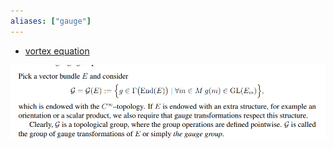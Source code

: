 ```yaml
---
aliases: ["gauge"]
---
```


- [vortex equation](vortex%20equation)

![](attachments/Pasted%20image%2020210613123442.png)